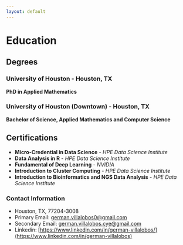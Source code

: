 ```yaml
---
layout: default
---
```


# Education 

## Degrees

### University of Houston - Houston, TX
**PhD in Applied Mathematics**

### University of Houston (Downtown) - Houston, TX
**Bachelor of Science, Applied Mathematics and Computer Science**

## Certifications

- **Micro-Credential in Data Science** - *HPE Data Science Institute*
- **Data Analysis in R** - *HPE Data Science Institute*
- **Fundamental of Deep Learning** - *NVIDIA*
- **Introduction to Cluster Computing** - *HPE Data Science Institute*
- **Introduction to Bioinformatics and NGS Data Analysis** - *HPE Data Science Institute*


### Contact Information
- Houston, TX, 77204-3008
- Primary Email: german.villalobos0@gmail.com
- Secondary Email: german.villalobos.cye@gmail.com
- Linkedin: [https://www.linkedin.com/in/german-villalobos/](https://www.linkedin.com/in/german-villalobos)

